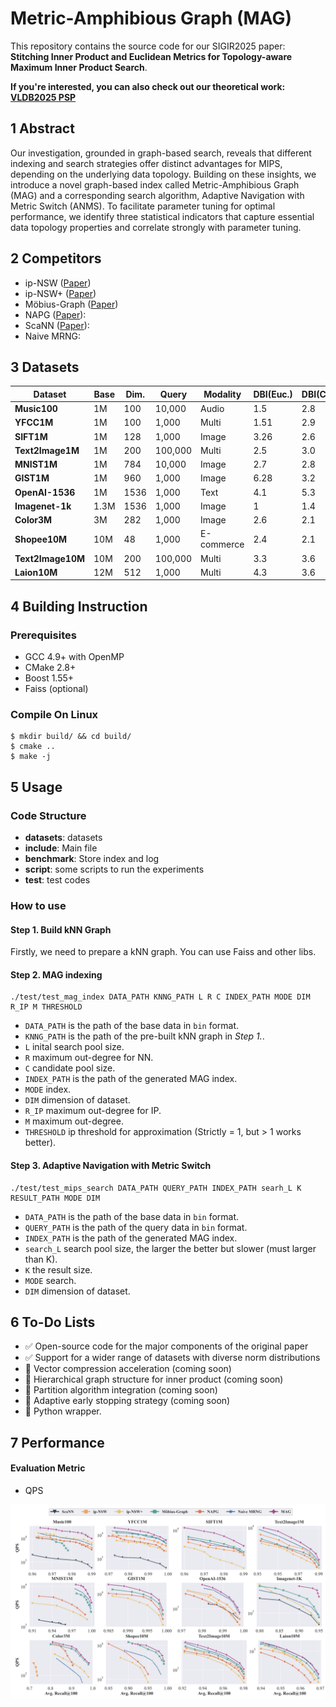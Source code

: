 # Metric-Amphibious Graph (MAG)

This repository contains the source code for our SIGIR2025 paper: **Stitching Inner Product and Euclidean Metrics for Topology-aware Maximum Inner Product Search**.

**If you're interested, you can also check out our theoretical work: [VLDB2025 PSP](https://github.com/ZJU-DAILY/PSP)**

## 1 Abstract

Our investigation, grounded in graph-based search, reveals that different indexing and search strategies offer distinct advantages for MIPS, depending on the underlying data topology. Building on these insights, we introduce a novel graph-based index called Metric-Amphibious Graph (MAG) and a corresponding search algorithm, Adaptive Navigation with Metric Switch (ANMS). To facilitate parameter tuning for optimal performance, we identify three statistical indicators that capture essential data topology properties and correlate strongly with parameter tuning. 

## 2 Competitors

* ip-NSW ([Paper](https://proceedings.neurips.cc/paper_files/paper/2018/file/229754d7799160502a143a72f6789927-Paper.pdf))
* ip-NSW+ ([Paper](https://aaai.org/ojs/index.php/AAAI/article/view/5344/5200))
* Möbius-Graph ([Paper](https://proceedings.neurips.cc/paper/2019/file/0fd7e4f42a8b4b4ef33394d35212b13e-Paper.pdf))
* NAPG ([Paper](https://dl.acm.org/doi/abs/10.1145/3447548.3467412)): 
* ScaNN ([Paper](http://proceedings.mlr.press/v119/guo20h/guo20h.pdf)): 
* Naive MRNG: 

## 3 Datasets

| Dataset         | Base   | Dim. | Query   | Modality   | DBI(Euc.) | DBI(Cos.) | CV   |
|-----------------|--------|------|---------|------------|-----------|-----------|------|
| **Music100**    | 1M     | 100  | 10,000  | Audio      | 1.5       | 2.8       | 0.25 |
| **YFCC1M**      | 1M     | 100  | 1,000   | Multi      | 1.51      | 2.9       | 0.07 |
| **SIFT1M**      | 1M     | 128  | 1,000   | Image      | 3.26      | 2.6       | 0.001|
| **Text2Image1M**| 1M     | 200  | 100,000 | Multi      | 2.5       | 3.0       | 0.03 |
| **MNIST1M**     | 1M     | 784  | 10,000  | Image      | 2.7       | 2.8       | 0.18 |
| **GIST1M**      | 1M     | 960  | 1,000   | Image      | 6.28      | 3.2       | 0.27 |
| **OpenAI-1536** | 1M     | 1536 | 1,000   | Text       | 4.1       | 5.3       | 0.0  |
| **Imagenet-1k** | 1.3M   | 1536 | 1,000   | Image      | 1         | 1.4       | 0.36 |
| **Color3M**     | 3M     | 282  | 1,000   | Image      | 2.6       | 2.1       | 0.17 |
| **Shopee10M**   | 10M    | 48   | 1,000   | E-commerce | 2.4       | 2.1       | 0.24 |
| **Text2Image10M**| 10M   | 200  | 100,000 | Multi      | 3.3       | 3.6       | 0.03 |
| **Laion10M**    | 12M    | 512  | 1,000   | Multi      | 4.3       | 3.6       | 0.0  |

## 4 Building Instruction

### Prerequisites

- GCC 4.9+ with OpenMP
- CMake 2.8+
- Boost 1.55+
- Faiss (optional)

### Compile On Linux

```shell
$ mkdir build/ && cd build/
$ cmake ..
$ make -j
```

## 5 Usage

### Code Structure

- **datasets**: datasets
- **include**: Main file
- **benchmark**: Store index and log
- **script**: some scripts to run the experiments
- **test**: test codes

### How to use

#### Step 1. Build kNN Graph

Firstly, we need to prepare a kNN graph.  You can use Faiss and other libs.

#### Step 2. MAG indexing

```shell
./test/test_mag_index DATA_PATH KNNG_PATH L R C INDEX_PATH MODE DIM R_IP M THRESHOLD
```

- `DATA_PATH` is the path of the base data in `bin` format.
- `KNNG_PATH` is the path of the pre-built kNN graph in *Step 1.*.
- `L` inital search pool size.
- `R` maximum out-degree for NN.
- `C` candidate pool size.
- `INDEX_PATH` is the path of the generated MAG index.
- `MODE` index.
- `DIM` dimension of dataset.
- `R_IP` maximum out-degree for IP.
- `M` maximum out-degree.
- `THRESHOLD` ip threshold for approximation (Strictly = 1, but > 1 works better).

#### Step 3. Adaptive Navigation with Metric Switch

```shell
./test/test_mips_search DATA_PATH QUERY_PATH INDEX_PATH searh_L K RESULT_PATH MODE DIM
```

- `DATA_PATH` is the path of the base data in `bin` format.
- `QUERY_PATH` is the path of the query data in `bin` format.
- `INDEX_PATH` is the path of the generated MAG index.
- `search_L` search pool size, the larger the better but slower (must larger than K).
- `K` the result size.
- `MODE` search.
- `DIM` dimension of dataset.

## 6 To-Do Lists
- ✅ Open-source code for the major components of the original paper  
- ✅ Support for a wider range of datasets with diverse norm distributions  
- 🔄 Vector compression acceleration (coming soon)  
- 🔄 Hierarchical graph structure for inner product (coming soon)  
- 🔄 Partition algorithm integration (coming soon) 
- 🔄 Adaptive early stopping strategy (coming soon) 
- 🔄 Python wrapper.

## 7 Performance

#### Evaluation Metric

- QPS

![evaluation](./evaluation.png)
